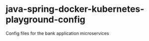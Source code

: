 # java-spring-docker-kubernetes-playground-config
Config files for the bank application microservices
